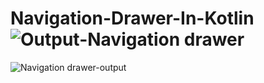 # Navigation-Drawer-In-Kotlin![Output-Navigation drawer](https://user-images.githubusercontent.com/81187698/166875121-7415a307-1a5a-485c-8aba-b7e371431fea.jpg)
![Navigation drawer-output](https://user-images.githubusercontent.com/81187698/166875139-1a4808c5-5037-4024-8f9b-dae1956e6436.jpg)

